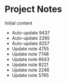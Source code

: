 # Project Notes

Initial content
- Auto-update 9437
- Auto-update 2265
- Auto-update 8257
- Update note 4755
- Update note 7748
- Update note 6643
- Update note 8221
- Update note 2246
- Update note 5765
